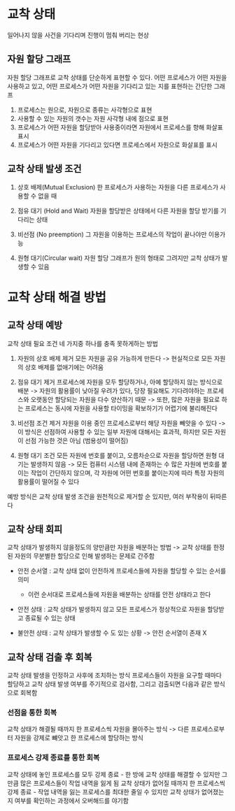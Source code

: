# 교착 상태

일어나지 않을 사건을 기다리며 진행이 멈춰 버리는 현상

## 자원 할당 그래프

자원 할당 그래프로 교착 상태를 단순하게 표현할 수 있다.
어떤 프로세스가 어떤 자원을 사용하고 있고, 어떤 프로세스가 어떤 자원을 기다리고 있는 지를 표현하는 간단한 그래프

1. 프로세스는 원으로, 자원으로 종류는 사각형으로 표현
2. 사용할 수 있는 자원의 갯수는 자원 사각형 내에 점으로 표현
3. 프로세스가 어떤 자원을 할당받아 사용중이라면 자원에서 프로세스를 향해 화살표 표시
4. 프로세스가 어떤 자원을 기다리고 있다면 프로세스에서 자원으로 화살표를 표시

## 교착 상태 발생 조건

1. 상호 배제(Mutual Exclusion)
   한 프로세스가 사용하는 자원을 다른 프로세스가 사용할 수 없을 때

2. 점유 대기 (Hold and Wait)
   자원을 할당받은 상태에서 다른 자원을 할당 받기를 기다리는 상태

3. 비선점 (No preemption)
   그 자원을 이용하는 프로세스의 작업이 끝나야만 이용가능

4. 원형 대기(Circular wait)
   자원 할당 그래프가 원의 형태로 그려지만 교착 상태가 발생할 수 있음

# 교착 상태 해결 방법

## 교착 상태 예방

교착 상태 필요 조건 네 가지중 하나를 충족 못하게하는 방법

1. 자원의 상호 배제 제거
   모든 자원을 공유 가능하게 만든다 -> 현실적으로 모든 자원의 상호 배제를 없애기에는 어려움

2. 점유 대기 제거
   프로세스에 자원을 모두 할당하거나, 아예 할당하지 않는 방식으로 배분
   -> 자원의 활용률이 낮아질 우려가 있다, 당장 필요해도 기다려야하는 프로세스와 오랫동안 할당되는 자원을 다수 양산하기 때문
   -> 또한, 많은 자원을 필요로 하는 프로세스는 동시에 자원을 사용할 타이밍을 확보하기가 어렵기에 불리해진다

3. 비선점 조건 제거
   자원을 이용 중인 프로세스로부터 해당 자원을 빼앗을 수 있다
   -> 이 방식은 선점하여 사용할 수 있는 일부 자원에 대해서는 효과적, 하지만 모든 자원이 선점 가능한 것은 아님 (범용성이 떨어짐)

4. 원형 대기 조건
   모든 자원에 번호를 붙이고, 오름차순으로 자원을 할당하면 원형 대기는 발생하지 않음
   -> 모든 컴퓨터 시스템 내에 존재하는 수 많은 자원에 번호를 붙이는 작업이 간단하지 않으며, 각 자원에 어떤 번호를 붙이는지에 따라 특정 자원의 활용률이 떨어질 수 있다

예방 방식은 교착 상태 발생 조건을 원천적으로 제거할 순 있지만, 여러 부작용이 뒤따른다

## 교착 상태 회피

교착 상태가 발생하지 않을정도의 양만큼만 자원을 배분하는 방법
-> 교착 상태를 한정된 자원의 무분별한 할당으로 인해 발생하는 문제로 간주함

- 안전 순서열 : 교착 상태 없이 안전하게 프로세스들에 자원을 할당할 수 있는 순서를 의미

  - 이런 순서대로 프로세스들에 자원을 배분하는 상태를 안전 상태라고 한다

- 안전 상태 : 교착 상태가 발생하지 않고 모든 프로세스가 정상적으로 자원을 할당받고 종료될 수 있는 상태
- 불안전 상태 : 교착 상태가 발생할 수 도 있는 상황 -> 안전 순서열이 존재 X

## 교착 상태 검출 후 회복

교착 상태 발생을 인정하고 사후에 조치하는 방식
프로세스들이 자원을 요구할 때마다 할당하고 교착 상태 발생 여부를 주기적으로 검사함, 그리고 검출되면 다음과 같은 방식으로 회복함

### 선점을 통한 회복

교착 상태가 해결될 때까지 한 프로세스씩 자원을 몰아주는 방식
-> 다른 프로세스로부터 자원을 강제로 뺴앗고 한 프로세스에 할당하는 방식

### 프로세스 강제 종료를 통한 회복

교착 상태에 놓인 프로세스를 모두 강제 종료 - 한 방에 교착 상태를 해결할 수 있지만 그 만큼 많은 프로세스들이 작업 내역을 잃게 됨
교착 상태가 없어질 때까지 한 프로세스씩 강제 종료 - 작업 내역을 잃는 프로세스를 최대한 줄일 수 있지만 교착 상태가 없어졌는지 여부를 확인하는 과정에서 오버해드를 야기함
